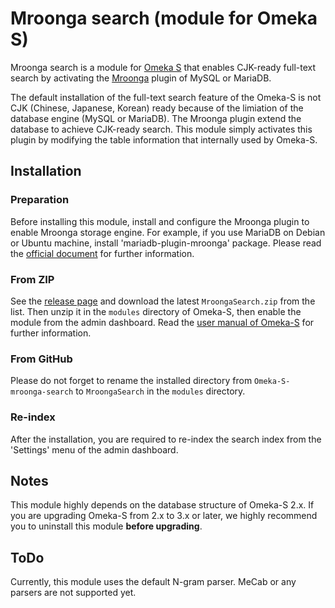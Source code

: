 Mroonga search (module for Omeka S)
===================================

Mroonga search is a module for [Omeka S](https://omeka.org/s/) that enables
CJK-ready full-text search by activating the [Mroonga](https://mroonga.org/)
plugin of MySQL or MariaDB.

The default installation of the full-text search feature of the Omeka-S is not
CJK (Chinese, Japanese, Korean) ready because of the limiation of the database
engine (MySQL or MariaDB). The Mroonga plugin extend the database to achieve
CJK-ready search. This module simply activates this plugin by modifying the
table information that internally used by Omeka-S.

Installation
------------

### Preparation

Before installing this module, install and configure the Mroonga plugin to
enable Mroonga storage engine. For example, if you use MariaDB on Debian or
Ubuntu machine, install 'mariadb-plugin-mroonga' package. Please read the
[official document](https://mroonga.org/docs/install.html) for further
information.

### From ZIP

See the [release page](https://github.com/fukuchi/Omeka-S-module-mroonga-search/releases)
and download the latest `MroongaSearch.zip` from the list. Then unzip it in the
`modules` directory of Omeka-S, then enable the module from the admin
dashboard. Read the
[user manual of Omeka-S](https://omeka.org/s/docs/user-manual/modules/)
for further information.

### From GitHub

Please do not forget to rename the installed directory from
`Omeka-S-mroonga-search` to `MroongaSearch` in the `modules` directory.

### Re-index

After the installation, you are required to re-index the search index from
the 'Settings' menu of the admin dashboard.


Notes
-----

This module highly depends on the database structure of Omeka-S 2.x. If you are
upgrading Omeka-S from 2.x to 3.x or later, we highly recommend you to
uninstall this module **before upgrading**.


ToDo
----

Currently, this module uses the default N-gram parser. MeCab or any parsers are not supported yet.
